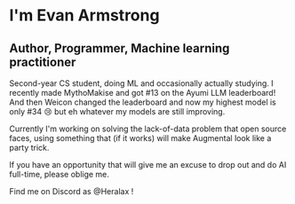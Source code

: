 # I'm Evan Armstrong
## Author, Programmer, Machine learning practitioner

Second-year CS student, doing ML and occasionally actually studying. I recently made MythoMakise and got #13 on the Ayumi LLM leaderboard! And then Weicon changed the leaderboard and now my highest model is only #34 😢 but eh whatever my models are still improving.

Currently I'm working on solving the lack-of-data problem that open source faces, using something that (if it works) will make Augmental look like a party trick.

If you have an opportunity that will give me an excuse to drop out and do AI full-time, please oblige me.

Find me on Discord as @Heralax !
